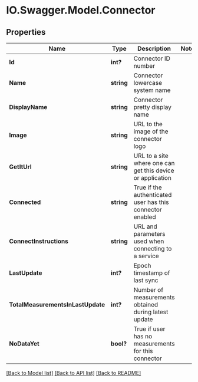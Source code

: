# IO.Swagger.Model.Connector
## Properties

Name | Type | Description | Notes
------------ | ------------- | ------------- | -------------
**Id** | **int?** | Connector ID number | 
**Name** | **string** | Connector lowercase system name | 
**DisplayName** | **string** | Connector pretty display name | 
**Image** | **string** | URL to the image of the connector logo | 
**GetItUrl** | **string** | URL to a site where one can get this device or application | 
**Connected** | **string** | True if the authenticated user has this connector enabled | 
**ConnectInstructions** | **string** | URL and parameters used when connecting to a service | 
**LastUpdate** | **int?** | Epoch timestamp of last sync | 
**TotalMeasurementsInLastUpdate** | **int?** | Number of measurements obtained during latest update | 
**NoDataYet** | **bool?** | True if user has no measurements for this connector | 

[[Back to Model list]](../README.md#documentation-for-models) [[Back to API list]](../README.md#documentation-for-api-endpoints) [[Back to README]](../README.md)

